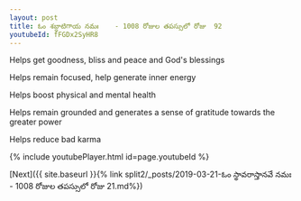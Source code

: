 ```yaml
---
layout: post
title: ఓం శబ్దాటిగాయ నమః    - 1008 రోజుల తపస్సులో రోజు  92
youtubeId: fFGDx2SyHR8
---
```

 
 
Helps get goodness, bliss and peace and God's blessings
 
Helps remain focused, help generate inner energy 
 
Helps boost physical and mental health 
 
Helps remain grounded and generates a sense of gratitude towards the greater power 
 
Helps reduce bad karma
 
 
 
 


{% include youtubePlayer.html id=page.youtubeId %}
 
[Next]({{ site.baseurl }}{% link  split2/_posts/2019-03-21-ఓం స్థావరాస్తానవే నమః  - 1008 రోజుల తపస్సులో రోజు  21.md%})
 
